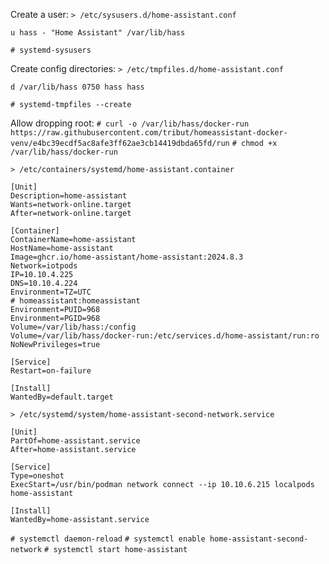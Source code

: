 
Create a user:
`> /etc/sysusers.d/home-assistant.conf`
```
u hass - "Home Assistant" /var/lib/hass
```
`# systemd-sysusers`

Create config directories:
`> /etc/tmpfiles.d/home-assistant.conf`
```
d /var/lib/hass 0750 hass hass
```
`# systemd-tmpfiles --create`

Allow dropping root:
`# curl -o /var/lib/hass/docker-run https://raw.githubusercontent.com/tribut/homeassistant-docker-venv/e4bc39ecdf5ac8afe3ff62ae3cb14419dbda65fd/run`
`# chmod +x /var/lib/hass/docker-run`

`> /etc/containers/systemd/home-assistant.container`
```
[Unit]
Description=home-assistant
Wants=network-online.target
After=network-online.target

[Container]
ContainerName=home-assistant
HostName=home-assistant
Image=ghcr.io/home-assistant/home-assistant:2024.8.3
Network=iotpods
IP=10.10.4.225
DNS=10.10.4.224
Environment=TZ=UTC
# homeassistant:homeassistant
Environment=PUID=968
Environment=PGID=968
Volume=/var/lib/hass:/config
Volume=/var/lib/hass/docker-run:/etc/services.d/home-assistant/run:ro
NoNewPrivileges=true

[Service]
Restart=on-failure

[Install]
WantedBy=default.target
```

`> /etc/systemd/system/home-assistant-second-network.service`
```
[Unit]
PartOf=home-assistant.service
After=home-assistant.service

[Service]
Type=oneshot
ExecStart=/usr/bin/podman network connect --ip 10.10.6.215 localpods home-assistant

[Install]
WantedBy=home-assistant.service
```

`# systemctl daemon-reload`
`# systemctl enable home-assistant-second-network`
`# systemctl start home-assistant`
